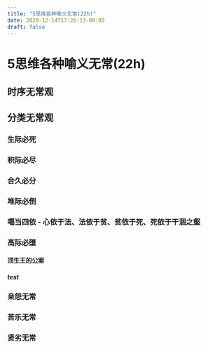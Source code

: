 ```yaml
---
title: "5思维各种喻义无常(22h)"
date: 2020-12-14T17:26:13-08:00
draft: false
---
```


# 5思维各种喻义无常(22h)

## 时序无常观

## 分类无常观

### 生际必死

### 积际必尽

### 合久必分

### 堆际必倒

### 噶当四依 - 心依于法、法依于贫、贫依于死、死依于干涸之壑

### 高际必堕

#### 顶生王的公案

##### test

### 亲怨无常

### 苦乐无常

### 贤劣无常
